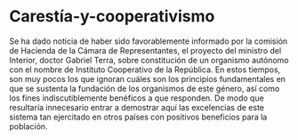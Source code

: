 # Carestía-y-cooperativismo
Se ha dado noticia de haber sido favorablemente informado por la comisión de Hacienda de la Cámara de Representantes, el proyecto del ministro del Interior, doctor Gabriel Terra, sobre constitución de un organismo autónomo con el nombre de Instituto Cooperativo de la República. En estos tiempos, son muy pocos los que ignoran cuáles son los principios fundamentales en que se sustenta la fundación de los organismos de este género, así como los fines indiscutiblemente benéficos a que responden. De modo que resultaría innecesario entrar a demostrar aquí las excelencias de este sistema tan ejercitado en otros países con positivos beneficios para la población.
